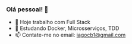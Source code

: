 ### Olá pessoal! 👋

- 🔭 Hoje trabalho com Full Stack
- 🌱 Estudando Docker, Microsserviços, TDD
- 📫 Contate-me no email: iagocb1@gmail.com

